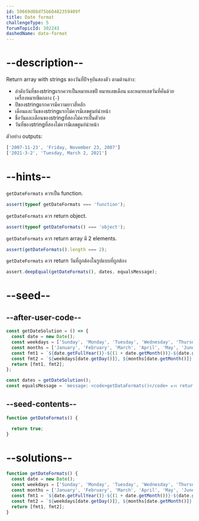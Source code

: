 ```yaml
---
id: 59669d08d75b60482359409f
title: Date format
challengeType: 5
forumTopicId: 302243
dashedName: date-format
---
```


# --description--

Return array with strings ของวันที่ปัจจุบันสองตัว ตามด้านล่าง:

- ลำดับวันที่ของstringแรกควรเป็นหมายเลขปี หมายเลขเดือน และหมายเลขวันที่คั่นด้วยเครื่องหมายขีดกลาง (`-`)
- ปีของstringแรกควรมีความยาวสี่หลัก
- เดือนและวันของstringแรกไม่ควรมีเลขศูนย์นำหน้า
- ชื่อวันและเดือนของstringที่สองไม่ควรเป็นตัวย่อ
- วันที่ของstringที่สองไม่ควรมีเลขศูนย์นำหน้า

ตัวอย่าง outputs:

```js
['2007-11-23', 'Friday, November 23, 2007']
['2021-3-2', 'Tuesday, March 2, 2021']
```

# --hints--

`getDateFormats` ควรเป็น function.

```js
assert(typeof getDateFormats === 'function');
```

`getDateFormats` ควร return object.

```js
assert(typeof getDateFormats() === 'object');
```

`getDateFormats` ควร return array มี 2 elements.

```js
assert(getDateFormats().length === 2);
```

`getDateFormats` ควร return วันที่ถูกต้องในรูปแบบที่ถูกต้อง

```js
assert.deepEqual(getDateFormats(), dates, equalsMessage);
```

# --seed--

## --after-user-code--

```js
const getDateSolution = () => {
  const date = new Date();
  const weekdays = ['Sunday', 'Monday', 'Tuesday', 'Wednesday', 'Thursday', 'Friday', 'Saturday'];
  const months = ['January', 'February', 'March', 'April', 'May', 'June', 'July', 'August', 'September', 'October', 'November', 'December'];
  const fmt1 = `${date.getFullYear()}-${(1 + date.getMonth())}-${date.getDate()}`;
  const fmt2 = `${weekdays[date.getDay()]}, ${months[date.getMonth()]} ${date.getDate()}, ${date.getFullYear()}`;
  return [fmt1, fmt2];
};

const dates = getDateSolution();
const equalsMessage = `message: <code>getDataFormats()</code> ควร return <code>["${dates[0]}", "${dates[1]}"]</code>.`;
```

## --seed-contents--

```js
function getDateFormats() {

  return true;
}
```

# --solutions--

```js
function getDateFormats() {
  const date = new Date();
  const weekdays = ['Sunday', 'Monday', 'Tuesday', 'Wednesday', 'Thursday', 'Friday', 'Saturday'];
  const months = ['January', 'February', 'March', 'April', 'May', 'June', 'July', 'August', 'September', 'October', 'November', 'December'];
  const fmt1 = `${date.getFullYear()}-${(1 + date.getMonth())}-${date.getDate()}`;
  const fmt2 = `${weekdays[date.getDay()]}, ${months[date.getMonth()]} ${date.getDate()}, ${date.getFullYear()}`;
  return [fmt1, fmt2];
}
```
